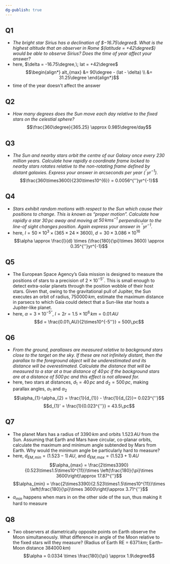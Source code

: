 ```yaml
---
dg-publish: true
---
```


## Q1 
- *The bright star Sirius has a declination of $−16.75\degree$. What is the highest altitude that an observer in Rome $(latitude = +42\degree$) would be able to observe Sirius? Does the time of year affect your answer?*
- here, $\delta = -16.75\degree,\; lat = +42\degree$
$$\begin{align*}
	alt_{max} &= 90\degree - (lat - \delta) \\
	&= 31.25\degree
\end{align*}$$
- time of the year doesn't affect the answer
## Q2
- *How many degrees does the Sun move each day relative to the fixed stars on the celestial sphere?*
$$\frac{360\degree}{365.25} \approx 0.985\degree/day$$
## Q3
- *The Sun and nearby stars orbit the centre of our Galaxy once every 230 million years. Calculate how rapidly a coordinate frame locked to nearby stars rotates relative to the non-rotating frame defined by distant galaxies. Express your answer in arcseconds per year (${} ^{′′}yr^{−1}$).*
$$\frac{360\times3600}{230\times10^{6}} = 0.0056^{''}yr^{-1}$$
## Q4 
- *Stars exhibit random motions with respect to the Sun which cause their positions to change. This is known as “proper motion”. Calculate how rapidly a star $30\,pc$ away and moving at $50\,km s^{−1}$ perpendicular to the line-of sight changes position. Again express your answer in $^{′′}yr^{−1}$.*
- here, ${} l = 50\times10^{3}\times (365\times24\times3600),\; d = 30\times3.086\times10^{16} {}$
$$\alpha \approx \frac{l}{d} \times (\frac{180}{\pi}\times 3600) \approx 0.35^{''}yr^{-1}$$
## Q5
- The European Space Agency’s Gaia mission is designed to measure the positions of stars to a precision of $2\times10^{−5′′}$. This is small enough to detect extra-solar planets through the position wobble of their host stars. Given that, owing to the gravitational pull of Jupiter, the Sun executes an orbit of radius, $750 000\,km$, estimate the maximum distance in parsecs to which Gaia could detect that a Sun-like star hosts a Jupiter-like planet.
- here, $\alpha=3\times10^{-5''},\; l = 2r = 1.5\times10^{6}\,km = 0.01\,AU$
$$d = \frac{0.01\,AU}{2\times10^{-5''}} = 500\,pc$$
## Q6
- *From the ground, parallaxes are measured relative to background stars close to the target on the sky. If these are not infinitely distant, then the parallax to the foreground object will be underestimated and its distance will be overestimated. Calculate the distance that will be measured to a star at a true distance of $40\,pc$ if the background stars are at a distance of $500\,pc$ and this effect is not allowed for.*
- here, two stars at distances, $d_{1}=40\,pc$ and $d_{2}=500\,pc$, making parallax angles, $\alpha_{1}$ and $\alpha_{2}$
$$\alpha_{1}-\alpha_{2} = \frac{1}{d_{1}} - \frac{1}{d_{2}}= 0.023^{''}$$
$$d_{1}' = \frac{1}{0.023^{''}} = 43.5\,pc$$
## Q7
- The planet Mars has a radius of $3390\,km$ and orbits $1.523\,AU$ from the Sun. Assuming that Earth and Mars have circular, co-planar orbits, calculate the maximum and minimum angle subtended by Mars from Earth. Why would the minimum angle be particularly hard to measure?
- here, $d_{EM, min} = (1.523-1)\,AU$, and $d_{EM,max} = (1.523+1)\,AU$
$$\alpha_{max} = \frac{2\times3390}{0.523\times1.5\times10^{11}}\times \left(\frac{180}{\pi}\times 3600\right)\approx 17.87^{''}$$
$$\alpha_{min} = \frac{2\times3390}{2.523\times1.5\times10^{11}}\times \left(\frac{180}{\pi}\times 3600\right)\approx 3.71^{''}$$
- $\alpha_{min}$ happens when mars in on the other side of the sun, thus making it hard to measure
## Q8
- Two observers at diametrically opposite points on Earth observe the Moon simultaneously. What difference in angle of the Moon relative to the fixed stars will they measure? (Radius of Earth RE = ${} 6371\,km {}$; Earth–Moon distance $384000\,km$)
$$\alpha = 0.0334 \times \frac{180}{\pi} \approx 1.9\degree$$

